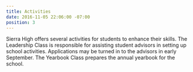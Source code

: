 ```yaml
---
title: Activities
date: 2016-11-05 22:06:00 -07:00
position: 3
---
```


Sierra High offers several activities for students to enhance their skills. The Leadership Class is responsible for assisting student advisors in setting up school activities. Applications may be turned in to the advisors in early September. The Yearbook Class prepares the annual yearbook for the school.